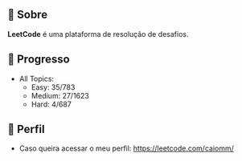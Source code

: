 ## 📌 Sobre

**LeetCode** é uma plataforma de resolução de desafios.

## 🚀 Progresso

- All Topics:
  - Easy: 35/783
  - Medium: 27/1623
  - Hard: 4/687
  
## 🙂 Perfil

- Caso queira acessar o meu perfil: <https://leetcode.com/caiomm/>
